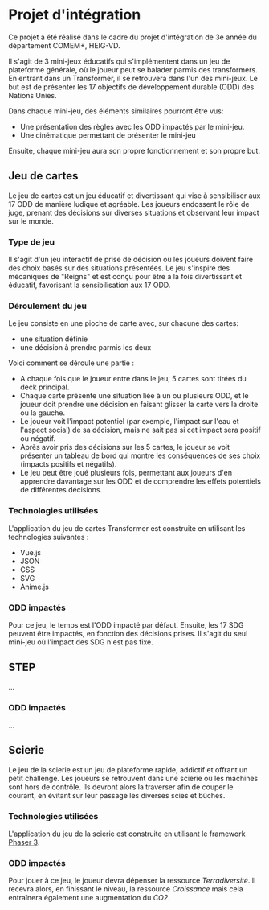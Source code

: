 # Projet d'intégration
Ce projet a été réalisé dans le cadre du projet d'intégration de 3e année du département COMEM+, HEIG-VD.

Il s'agit de 3 mini-jeux éducatifs qui s'implémentent dans un jeu de plateforme générale, où le joueur peut se balader parmis des transformers. En entrant dans un Transformer, il se retrouvera dans l'un des mini-jeux. Le but est de présenter les 17 objectifs de développement durable (ODD) des Nations Unies.

Dans chaque mini-jeu, des éléments similaires pourront être vus: 
- Une présentation des règles avec les ODD impactés par le mini-jeu. 
- Une cinématique permettant de présenter le mini-jeu

Ensuite, chaque mini-jeu aura son propre fonctionnement et son propre but.

## Jeu de cartes
Le jeu de cartes est un jeu éducatif et divertissant qui vise à sensibiliser aux 17 ODD de manière ludique et agréable. Les joueurs endossent le rôle de juge, prenant des décisions sur diverses situations et observant leur impact sur le monde.

### Type de jeu
Il s'agit d'un jeu interactif de prise de décision où les joueurs doivent faire des choix basés sur des situations présentées. Le jeu s'inspire des mécaniques de "Reigns" et est conçu pour être à la fois divertissant et éducatif, favorisant la sensibilisation aux 17 ODD.

### Déroulement du jeu

Le jeu consiste en une pioche de carte avec, sur chacune des cartes: 
- une situation définie
- une décision à prendre parmis les deux

Voici comment se déroule une partie : 
- A chaque fois que le joueur entre dans le jeu, 5 cartes sont tirées du deck principal.
- Chaque carte présente une situation liée à un ou plusieurs ODD, et le joueur doit prendre une décision en faisant glisser la carte vers la droite ou la gauche.
- Le joueur voit l'impact potentiel (par exemple, l'impact sur l'eau et l'aspect social) de sa décision, mais ne sait pas si cet impact sera positif ou négatif.
- Après avoir pris des décisions sur les 5 cartes, le joueur se voit présenter un tableau de bord qui montre les conséquences de ses choix (impacts positifs et négatifs).
- Le jeu peut être joué plusieurs fois, permettant aux joueurs d'en apprendre davantage sur les ODD et de comprendre les effets potentiels de différentes décisions.

### Technologies utilisées
L'application du jeu de cartes Transformer est construite en utilisant les technologies suivantes :

- Vue.js
- JSON
- CSS
- SVG
- Anime.js

### ODD impactés
Pour ce jeu, le temps est l'ODD impacté par défaut. Ensuite, les 17 SDG peuvent être impactés, en fonction des décisions prises. Il s'agit du seul mini-jeu où l'impact des SDG n'est pas fixe.


## STEP
...

### ODD impactés
...


## Scierie
Le jeu de la scierie est un jeu de plateforme rapide, addictif et offrant un petit challenge. Les joueurs se retrouvent dans une scierie où les machines sont hors de contrôle. Ils devront alors la traverser afin de couper le courant, en évitant sur leur passage les diverses scies et bûches.

### Technologies utilisées
L'application du jeu de la scierie est construite en utilisant le framework [Phaser 3](https://phaser.io).

### ODD impactés
Pour jouer à ce jeu, le joueur devra dépenser la ressource *Terradiversité*. Il recevra alors, en finissant le niveau, la ressource *Croissance* mais cela entraînera également une augmentation du *CO2*.
